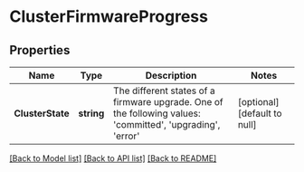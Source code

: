 # ClusterFirmwareProgress

## Properties
Name | Type | Description | Notes
------------ | ------------- | ------------- | -------------
**ClusterState** | **string** | The different states of a  firmware upgrade. One of the following values: &#39;committed&#39;, &#39;upgrading&#39;, &#39;error&#39; | [optional] [default to null]

[[Back to Model list]](../README.md#documentation-for-models) [[Back to API list]](../README.md#documentation-for-api-endpoints) [[Back to README]](../README.md)


